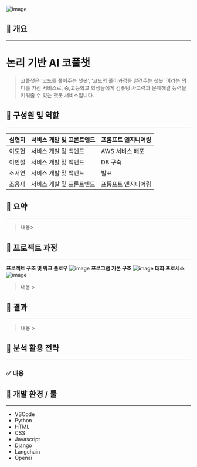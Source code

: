 ![image](https://github.com/makeflower99/chatbot_gptAPI/assets/155403618/1a91dbf0-4081-4a60-9abf-9e47b381c0a2)

## 📌 개요

---

# 논리 기반 AI 코풀챗 
>코풀챗은 ‘코드를 풀어주는 챗봇’, ‘코드의 풀이과정을 알려주는 챗봇’ 이라는 의미를 가진 서비스로, 중,고등학교 학생들에게 컴퓨팅 사고력과 문제해결 능력을 키워줄 수 있는 챗봇 서비스입니다.





## 📌 **구성원 및 역할**

---

| 심현지 | 서비스 개발 및 프론트엔드 | 프롬프트 엔지니어링 |
| --- | --- | --- |
| 이도현 | 서비스 개발 및 백엔드 | AWS 서비스 배포 |
| 이인철 | 서비스 개발 및 백엔드 | DB 구축 |
| 조서연 | 서비스 개발 및 백엔드 | 발표 |
| 조용재 |서비스 개발 및 프론트엔드 | 프롬프트 엔지니어링 |




## 📌 요약

---

> 내용> 



## 📌 프로젝트 과정

---
**프로젝트 구조 및 워크 플로우**
![image](https://github.com/makeflower99/chatbot_gptAPI/assets/95970422/396944bd-7b47-4fe9-a6e0-8c0cfbf2aef9)
**프로그램 기본 구조**
![image](https://github.com/makeflower99/chatbot_gptAPI/assets/95970422/e39cb3e1-d1d5-415c-b8a5-a744b1badf13)
**대화 프로세스**
![image](https://github.com/makeflower99/chatbot_gptAPI/assets/95970422/738d630e-15d4-4aa7-9cad-97506641bfeb)

> 내용 >

## 📌 결과

---

> 내용 >

## 📌 분석 활용 전략

---

### ✅ 내용


## 📌 개발 환경 / 툴

---

- VSCode
- Python
- HTML
- CSS
- Javascript
- Django 
- Langchain
- Openai




